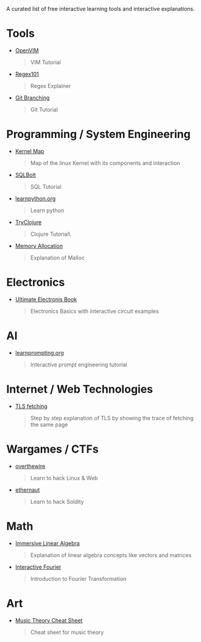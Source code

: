 A curated list of free interactive learning tools and interactive explanations.

# Tools
 - [OpenVIM](https://www.openvim.com/)
   > VIM Tutorial
 - [Regex101](https://regex101.com)
   > Regex Explainer
 - [Git Branching](https://learngitbranching.js.org/)
   > Git Tutorial

 
# Programming / System Engineering
 - [Kernel Map](https://makelinux.github.io/kernel/map/)
   > Map of the linux Kernel with its components and interaction
 - [SQLBolt](https://news.ycombinator.com/item?id=27842067)
   > SQL Tutorial
 - [learnpython.org](https://www.learnpython.org/)  
   > Learn python
 - [TryClojure](https://tryclojure.org/)
   > Clojure Tutorial\
 - [Memory Allocation](https://samwho.dev/memory-allocation/)
   > Explanation of Malloc

# Electronics
 - [Ultimate Electronis Book](https://ultimateelectronicsbook.com)
   > Electronics Basics with interactive circuit examples
   
# AI
 - [learnprompting.org](https://learnprompting.org/)
    > Interactive prompt engineering tutorial


# Internet / Web Technologies
 - [TLS fetching](https://subtls.pages.dev/)
    > Step by step explanation of TLS by showing the trace of fetching the same page


# Wargames / CTFs
 - [overthewire](https://overthewire.org/wargames/)  
   > Learn to hack Linux & Web
 - [ethernaut](https://ethernaut.openzeppelin.com/)  
   > Learn to hack Soldity

# Math
  - [Immersive Linear Algebra](http://immersivemath.com/ila/index.html)
    > Explanation of linear algebra concepts like vectors and matrices
  - [Interactive Fourier](https://www.jezzamon.com/fourier/)
    > Introduction to Fourier Transformation

# Art
  - [Music Theory Cheat Sheet](https://muted.io/cheat-sheet/)
    > Cheat sheet for music theory
